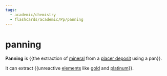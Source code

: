 ```yaml
---
tags:
  - academic/chemistry
  - flashcards/academic/Pp/panning
---
```


# panning

__Panning__ is {{the extraction of [mineral](mineral.md) from a [placer deposit](placer%20deposit.md) using a pan}}. <!--SR:!2023-06-20,53,270-->

It can extract {{unreactive [elements](element.md) like [gold](gold.md) and [platinum](platinum.md)}}. <!--SR:!2023-06-07,50,290-->
